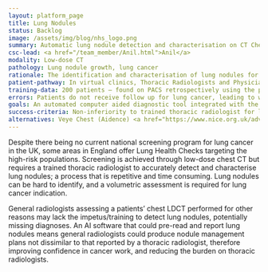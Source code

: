 ```yaml
---
layout: platform_page
title: Lung Nodules
status: Backlog
image: /assets/img/blog/nhs_logo.png
summary: Automatic lung nodule detection and characterisation on CT Chest
csc-lead: <a href="/team_member/Anil.html">Anil</a>
modality: Low-dose CT
pathology: Lung nodule growth, lung cancer
rationale: The identification and characterisation of lung nodules for lung cancer indication is a repetitive and time-consuming process, and the burden of small team specialist thoracic radiologists. AI software that performs as well as a thoracic radiologist could provide initial assessment on all low-dose chest CT’s with incidental lung nodule pick-ups.
patient-pathway: In virtual clinics, Thoracic Radiologists and Physicians discuss patients with incidental nodules picked up on CT's done for other reasons. Preparation for these meeting is time consuming. 
training-data: 200 patients – found on PACS retrospectively using the patients from Lung nodule clinics. All patients for lung nodule follow-up are imaged with a standard low dose chest CT protocol.
errors: Patients do not receive follow up for lung cancer, leading to worse outcomes for patients, more complex treatment, higher costs of treatment. Patients receive needless imaging and investigations. Incorrect volume assessment leads to misdiagnosis of lung nodules. Pipeline failure could result in delayed/missed diagnoses. 
goals: An automated computer aided diagnostic tool integrated with the low-dose chest CT protocol which accurately detects and characterises Lung nodules and reports the patient for further investigation, resulting in a more streamlined workflow that is efficient at screening for lung cancer.
success-criteria: Non-inferiority to trained thoracic radiologist for lung nodule detection. Reduction in radiologist workload.
alternatives: Veye Chest (Aidence) <a href="https://www.nice.org.uk/advice/mib243/resources/artificial-intelligence-for-analysing-chest-ct-images-pdf-2285965631267269"> Report </a>
---
```


Despite there being no current national screening program for lung cancer in the UK, some areas in England offer Lung 
Health Checks targeting the high-risk populations. Screening is achieved through low-dose chest CT but requires a 
trained thoracic radiologist to accurately detect and characterise lung nodules; a process that is repetitive and time 
consuming. Lung nodules can be hard to identify, and a volumetric assessment is required for lung cancer indication.

General radiologists assessing a patients’ chest LDCT performed for other reasons may lack the impetus/training to 
detect lung nodules, potentially missing diagnoses. An AI software that could pre-read and report lung nodules means 
general radiologists could produce nodule management plans not dissimilar to that reported by a thoracic radiologist, 
therefore improving confidence in cancer work, and reducing the burden on thoracic radiologists.
